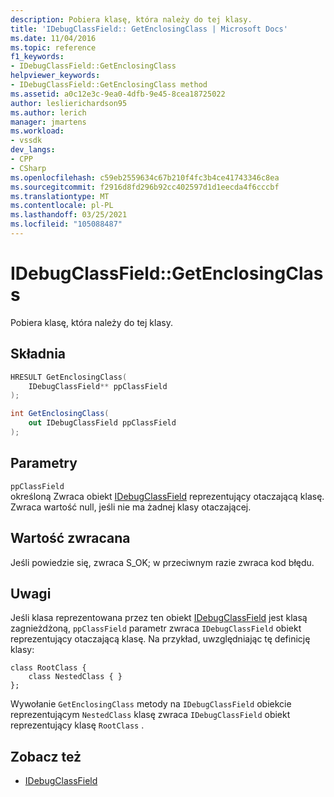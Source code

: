```yaml
---
description: Pobiera klasę, która należy do tej klasy.
title: 'IDebugClassField:: GetEnclosingClass | Microsoft Docs'
ms.date: 11/04/2016
ms.topic: reference
f1_keywords:
- IDebugClassField::GetEnclosingClass
helpviewer_keywords:
- IDebugClassField::GetEnclosingClass method
ms.assetid: a0c12e3c-9ea0-4dfb-9e45-8cea18725022
author: leslierichardson95
ms.author: lerich
manager: jmartens
ms.workload:
- vssdk
dev_langs:
- CPP
- CSharp
ms.openlocfilehash: c59eb2559634c67b210f4fc3b4ce41743346c8ea
ms.sourcegitcommit: f2916d8fd296b92cc402597d1d1eecda4f6cccbf
ms.translationtype: MT
ms.contentlocale: pl-PL
ms.lasthandoff: 03/25/2021
ms.locfileid: "105088487"
---
```

# <a name="idebugclassfieldgetenclosingclass"></a>IDebugClassField::GetEnclosingClass
Pobiera klasę, która należy do tej klasy.

## <a name="syntax"></a>Składnia

```cpp
HRESULT GetEnclosingClass(
    IDebugClassField** ppClassField
);
```

```csharp
int GetEnclosingClass(
    out IDebugClassField ppClassField
);
```

## <a name="parameters"></a>Parametry
`ppClassField`\
określoną Zwraca obiekt [IDebugClassField](../../../extensibility/debugger/reference/idebugclassfield.md) reprezentujący otaczającą klasę. Zwraca wartość null, jeśli nie ma żadnej klasy otaczającej.

## <a name="return-value"></a>Wartość zwracana
Jeśli powiedzie się, zwraca S_OK; w przeciwnym razie zwraca kod błędu.

## <a name="remarks"></a>Uwagi
Jeśli klasa reprezentowana przez ten obiekt [IDebugClassField](../../../extensibility/debugger/reference/idebugclassfield.md) jest klasą zagnieżdżoną, `ppClassField` parametr zwraca `IDebugClassField` obiekt reprezentujący otaczającą klasę. Na przykład, uwzględniając tę definicję klasy:

```
class RootClass {
    class NestedClass { }
};
```

Wywołanie `GetEnclosingClass` metody na `IDebugClassField` obiekcie reprezentującym `NestedClass` klasę zwraca `IDebugClassField` obiekt reprezentujący klasę `RootClass` .

## <a name="see-also"></a>Zobacz też
- [IDebugClassField](../../../extensibility/debugger/reference/idebugclassfield.md)
